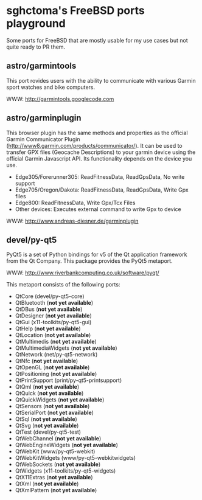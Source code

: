 sghctoma's FreeBSD ports playground
===================================

Some ports for FreeBSD that are mostly usable for my use cases but not quite
ready to PR them.

astro/garmintools
-----------------

This port rovides users with the ability to communicate with various Garmin
sport watches and bike computers.

WWW: http://garmintools.googlecode.com

astro/garminplugin
------------------

This browser plugin has the same methods and properties as the official
Garmin Communicator Plugin (http://www8.garmin.com/products/communicator/).
It can be used to transfer GPX files (Geocache Descriptions) to your garmin
device using the official Garmin Javascript API. Its functionality depends on
the device you use.
- Edge305/Forerunner305: ReadFitnessData, ReadGpsData, No write support
- Edge705/Oregon/Dakota: ReadFitnessData, ReadGpsData, Write Gpx files
- Edge800: ReadFitnessData, Write Gpx/Tcx Files
- Other devices: Executes external command to write Gpx to device

WWW: http://www.andreas-diesner.de/garminplugin

devel/py-qt5
-----------

PyQt5 is a set of Python bindings for v5 of the Qt application framework from
the Qt Company.
This package provides the PyQt5 metaport.

WWW: http://www.riverbankcomputing.co.uk/software/pyqt/

This metaport consists of the following ports:

- QtCore (devel/py-qt5-core)
- QtBluetooth (**not yet available**)
- QtDBus (**not yet available**)
- QtDesigner (**not yet available**)
- QtGui (x11-toolkits/py-qt5-gui)
- QtHelp (**not yet available**)
- QtLocation (**not yet available**)
- QtMultimedis (**not yet available**)
- QtMultimediaWidgets (**not yet available**)
- QtNetwork (net/py-qt5-network)
- QtNfc (**not yet available**)
- QtOpenGL (**not yet available**)
- QtPositioning (**not yet available**)
- QtPrintSupport (print/py-qt5-printsupport)
- QtQml (**not yet available**)
- QtQuick (**not yet available**)
- QtQuickWidgets (**not yet available**)
- QtSensors (**not yet available**)
- QtSerialPort (**not yet available**)
- QtSql (**not yet available**)
- QtSvg (**not yet available**)
- QtTest (devel/py-qt5-test)
- QtWebChannel (**not yet available**)
- QtWebEngineWidgets (**not yet available**)
- QtWebKit (www/py-qt5-webkit)
- QtWebKitWidgets (www/py-qt5-webkitwidgets)
- QtWebSockets (**not yet available**)
- QtWidgets (x11-toolkits/py-qt5-widgets)
- QtX11Extras (**not yet available**)
- QtXml (**not yet available**)
- QtXmlPattern (**not yet available**)

